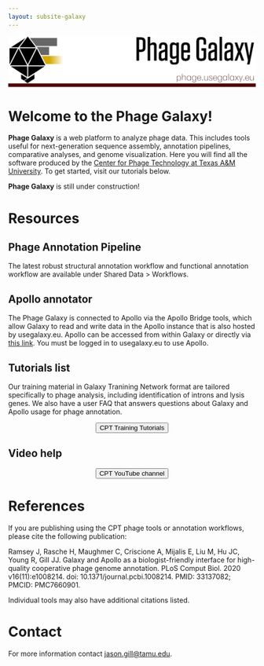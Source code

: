 ```yaml
---
layout: subsite-galaxy
---
```

<img src="/assets/media//phage_usegalaxy_banner_1.png" alt="phage galaxy banner"/>

# Welcome to the Phage Galaxy!

**Phage Galaxy** is  a web platform to analyze phage data. This includes tools useful for next-generation sequence assembly, annotation pipelines, comparative analyses, and genome visualization. Here you will find all the software produced by the <a href="https://cpt.tamu.edu">Center for Phage Technology at Texas A&M University</a>. To get started, visit our tutorials below.

**Phage Galaxy** is still under construction!

# Resources

## Phage Annotation Pipeline
The latest robust structural annotation workflow and functional annotation workflow are available under Shared Data > Workflows. 

## Apollo annotator
The Phage Galaxy is connected to Apollo via the Apollo Bridge tools, which allow Galaxy to read and write data in the Apollo instance that is also hosted by usegalaxy.eu. Apollo can be accessed from within Galaxy or directly via <a href="https://usegalaxy.eu/apollo">this link</a>. You must be logged in to usegalaxy.eu to use Apollo.

## Tutorials list
Our training material in Galaxy Tranining Network format are tailored specifically to phage analysis, including identification of introns and lysis genes. We also have a user FAQ that answers questions about Galaxy and Apollo usage for phage annotation.

<div align="center">
    <a href="https://cpt.tamu.edu/training-material/" target="_blank">
        <button type="button" class="btn btn-primary btn-lg">CPT Training Tutorials</button>
    </a>
</div>

## Video help
<div align="center">
    <a href="https://www.youtube.com/channel/UCSg8OW817LvhnjU3grTgRNQ" target="_blank">
        <button type="button" class="btn btn-primary btn-lg">CPT YouTube channel</button>
    </a>
</div>

# References
If you are publishing using the CPT phage tools or annotation workflows, please cite the following publication:

Ramsey J, Rasche H, Maughmer C, Criscione A, Mijalis E, Liu M, Hu JC, Young R, Gill JJ. Galaxy and Apollo as a biologist-friendly interface for high-quality cooperative phage genome annotation. PLoS Comput Biol. 2020 v16(11):e1008214. doi: 10.1371/journal.pcbi.1008214. PMID: 33137082; PMCID: PMC7660901.

Individual tools may also have additional citations listed.

# Contact
For more information contact jason.gill@tamu.edu.
